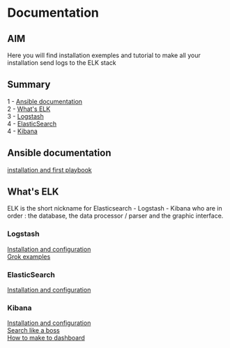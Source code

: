 # Documentation

## AIM

Here you will find installation exemples and tutorial to make all your installation send logs to the ELK stack

## Summary
1 - [Ansible documentation](#ansible-documentation)  
2 - [What's ELK](#whats-elk)  
3 - [Logstash](#logstash)  
4 - [ElasticSearch](#elasticsearch)  
4 - [Kibana](#kibana)  


## Ansible documentation

[installation and first playbook](Ansible-Install-v1.md)  

## What's ELK

ELK is the short nickname for Elasticsearch - Logstash - Kibana who are in order : the database, the data processor / parser and the graphic interface.

### Logstash

[Installation and configuration]()    
[Grok examples]()   

### ElasticSearch

[Installation and configuration]()   


### Kibana
[Installation and configuration]()  
[Search like a boss]()  
[How to make to dashboard]()  
